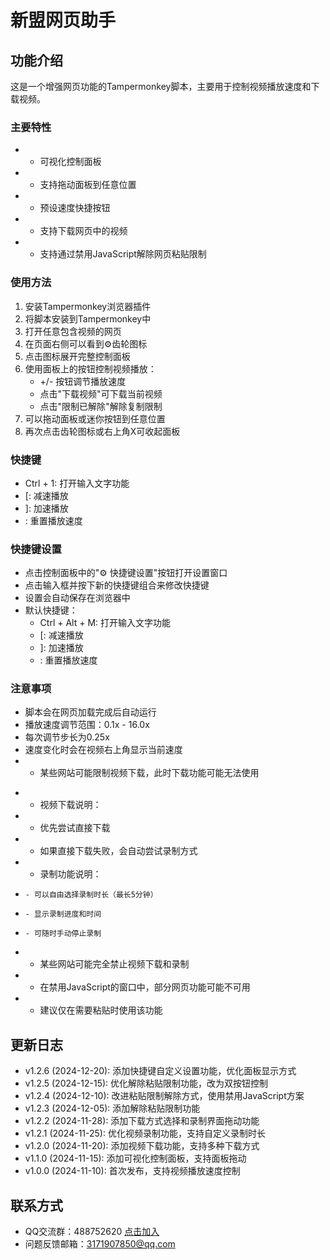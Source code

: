 # 新盟网页助手

## 功能介绍
这是一个增强网页功能的Tampermonkey脚本，主要用于控制视频播放速度和下载视频。

### 主要特性
+ - 可视化控制面板
+ - 支持拖动面板到任意位置
+ - 预设速度快捷按钮
+ - 支持下载网页中的视频
+ - 支持通过禁用JavaScript解除网页粘贴限制

### 使用方法
1. 安装Tampermonkey浏览器插件
2. 将脚本安装到Tampermonkey中
3. 打开任意包含视频的网页
4. 在页面右侧可以看到⚙️齿轮图标
5. 点击图标展开完整控制面板
6. 使用面板上的按钮控制视频播放：
   - +/- 按钮调节播放速度
   - 点击"下载视频"可下载当前视频
   - 点击"限制已解除"解除复制限制
7. 可以拖动面板或迷你按钮到任意位置
8. 再次点击齿轮图标或右上角X可收起面板

### 快捷键
- Ctrl + 1: 打开输入文字功能
- [: 减速播放
- ]: 加速播放
- \: 重置播放速度

### 快捷键设置
- 点击控制面板中的"⚙️ 快捷键设置"按钮打开设置窗口
- 点击输入框并按下新的快捷键组合来修改快捷键
- 设置会自动保存在浏览器中
- 默认快捷键：
  - Ctrl + Alt + M: 打开输入文字功能
  - [: 减速播放
  - ]: 加速播放
  - \: 重置播放速度

### 注意事项
- 脚本会在网页加载完成后自动运行
- 播放速度调节范围：0.1x - 16.0x
- 每次调节步长为0.25x
- 速度变化时会在视频右上角显示当前速度
- - 某些网站可能限制视频下载，此时下载功能可能无法使用
+ - 视频下载说明：
+   - 优先尝试直接下载
+   - 如果直接下载失败，会自动尝试录制方式
+   - 录制功能说明：
+     - 可以自由选择录制时长（最长5分钟）
+     - 显示录制进度和时间
+     - 可随时手动停止录制
+   - 某些网站可能完全禁止视频下载和录制
+ - 在禁用JavaScript的窗口中，部分网页功能可能不可用
+ - 建议仅在需要粘贴时使用该功能

## 更新日志
- v1.2.6 (2024-12-20): 添加快捷键自定义设置功能，优化面板显示方式
- v1.2.5 (2024-12-15): 优化解除粘贴限制功能，改为双按钮控制
- v1.2.4 (2024-12-10): 改进粘贴限制解除方式，使用禁用JavaScript方案
- v1.2.3 (2024-12-05): 添加解除粘贴限制功能
- v1.2.2 (2024-11-28): 添加下载方式选择和录制界面拖动功能
- v1.2.1 (2024-11-25): 优化视频录制功能，支持自定义录制时长
- v1.2.0 (2024-11-20): 添加视频下载功能，支持多种下载方式
- v1.1.0 (2024-11-15): 添加可视化控制面板，支持面板拖动
- v1.0.0 (2024-11-10): 首次发布，支持视频播放速度控制

## 联系方式
- QQ交流群：488752620 [点击加入](https://qm.qq.com/q/FGnbXPpP0G)
- 问题反馈邮箱：3171907850@qq.com